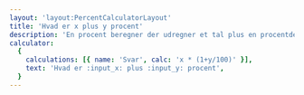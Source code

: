 ```yaml
---
layout: 'layout:PercentCalculatorLayout'
title: 'Hvad er x plus y procent'
description: 'En procent beregner der udregner et tal plus en procentdel'
calculator:
  {
    calculations: [{ name: 'Svar', calc: 'x * (1+y/100)' }],
    text: 'Hvad er :input_x: plus :input_y: procent',
  }
---
```

